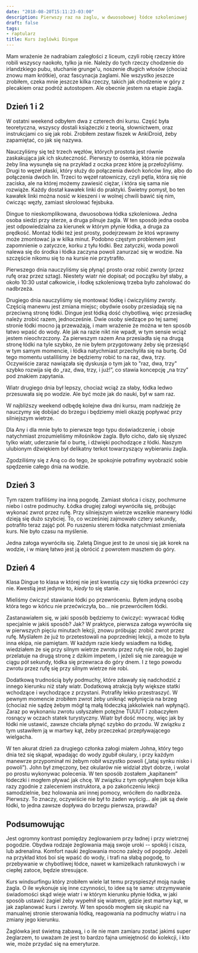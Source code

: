 ```yaml
---
date: "2018-08-20T15:11:23-03:00"
description: Pierwszy raz na żaglu, w dwuosobowej łódce szkoleniowej
draft: false
tags:
- raptularz
title: Kurs żaglówki Dingue
---
```


Mam wrażenie że nadrabiam zaległości z liceum, czyli robię rzeczy które robili
wszyscy naokoło, tylko ja nie. Należy do tych rzeczy chodzenie do irlandzkiego
pubu, słuchanie grunge'u, noszenie długich włosów (chociaż znowu mam krótkie),
oraz fascynacja żaglami.  Nie wszystko jeszcze zrobiłem, czeka mnie jeszcze
kilka rzeczy, takich jak chodzenie w góry z plecakiem oraz podróż autostopem.
Ale obecnie jestem na etapie żagla.

## Dzień 1 i 2

W ostatni weekend odbyłem dwa z czterech dni kursu. Część była teoretyczna,
wszyscy dostali książeczki z teorią, słownictwem, oraz instrukcjami co się jak
robi.  Zrobiłem zestaw fiszek w AnkiDroid, żeby zapamiętać, co jak się nazywa.

Nauczyliśmy się też trzech węzłów, których prostota jest równie zaskakująca jak
ich skuteczność. Pierwszy to ósemka, która nie pozwala żeby lina wysunęła się na
przykład z oczka przez które ją przełożyliśmy. Drugi to węzeł płaski, który
służy do połączenia dwóch końców liny, albo do połączenia dwóch lin.  Trzeci to
węzeł ratowniczy, czyli pętla, która się nie zaciska, ale na której możemy
zawiesić ciężar, i która się sama nie rozwiąże. Każdy dostał kawałek linki do
praktyki. Świetny pomysł, bo ten kawałek linki można nosić w kieszeni i w wolnej
chwili bawić się nim, ćwicząc węzły, zamiast skrolować fejsbuka.

Dingue to nieskomplikowana, dwuosobowa łódka szkoleniowa. Jedna osoba siedzi
przy sterze, a druga pilnuje żagla. W ten sposób jedna osoba jest odpowiedzialna
za kierunek w którym płynie łódka, a druga za prędkość. Montaż łódki też jest
prosty, podejrzewam że ktoś wprawny może zmontować ja w kilka minut. Podobno
częstym problemem jest zapomnienie o zatyczce, korku z tyłu łódki. Bez zatyczki,
woda powoli nalewa się do środka i łódka zaczyna powoli zanurzać się w wodzie.
Na szczęście nikomu się to na kursie nie przytrafiło.

Pierwszego dnia nauczyliśmy się płynąć prosto oraz robić zwroty (przez rufę oraz
przez sztag). Niestety wiatr nie dopisał; od początku był słaby, a około 10:30
ustał całkowicie, i łodkę szkoleniową trzeba było zaholować do nadbrzeża.

Drugiego dnia nauczyliśmy się montować łódkę i ćwiczyliśmy zwroty. Częścią
manewru jest zmiana miejsc; obydwie osoby przesiadają się na przeciwną stronę
łódki. Dingue jest łódką dość chybotliwą, więc przesiadkę należy zrobić razem,
jednocześnie. Dwie osoby siedzące po tej samej stronie łódki mocno ją
przeważają, i mam wrażenie że można w ten sposób łatwo wpaść do wody. Ale jak na
razie nikt nie wpadł, w tym sensie wciąż jestem nieochrzczony.  Za pierwszym
razem Ana przesiadła się na drugą stronę łódki na tyle szybko, że nie byłem
przygotowany żeby się przesiąść w tym samym momencie, i łódka natychmiast
przechyliła się na burtę. Od tego momentu ustaliliśmy że będziemy robić to na
raz, dwa, trzy. Oczywiście zaraz nawiązała się dyskusja o tym jak to "raz, dwa,
trzy" szybko rozwija się do „raz, dwa, trzy, i już!”, co stawia koncepcję „na
trzy” pod znakiem zapytania.

Wiatr drugiego dnia był lepszy, chociaż wciąż za słaby, łódka ledwo przesuwała
się po wodzie.  Ale być może jak do nauki, był w sam raz.

W najbliższy weekend odbędę kolejne dwa dni kursu, mam nadzieję że nauczymy się
dobijać do brzegu i będziemy mieli okazję popływać przy silniejszym wietrze.

Dla Any i dla mnie było to pierwsze tego typu doświadczenie, i oboje natychmiast
zrozumieliśmy miłośników żagla. Było cicho, dało się słyszeć tylko wiatr,
uderzanie fal o burtę, i dźwięki pochodzące z łódki. Naszym ulubionym dźwiękiem
był delikatny terkot towarzyszący wybieraniu żagla.

Zgodziliśmy się z Aną co do tego, że spokojnie potrafimy wyobrazić sobie
spędzenie całego dnia na wodzie.

## Dzień 3

Tym razem trafiliśmy ina inną pogodę. Zamiast słońca i ciszy, pochmurne niebo
i ostre podmuchy. Łódka drugiej załogi wywróciła się, próbując wykonać zwrot
przez rufę. Przy silniejszym wietrze wszelkie manewry łódki dzieją się dużo
szybciej. To, co wcześniej zajmowało cztery sekundy, potrafiło teraz zająć pół.
Po ruszeniu sterem łódka natychmiast zmieniała kurs. Nie było czasu na myślenie.

Jedna załoga wywróciła się. Zaletą Dingue jest to że unosi się jak korek na
wodzie, i w miarę łatwo jest ją obrócić z powrotem masztem do góry.

## Dzień 4

Klasa Dingue to klasa w której nie jest kwestią _czy_ się łódka przewróci czy
nie. Kwestią jest jedynie to, _kiedy_ to się stanie.

Mieliśmy ćwiczyć stawianie łódki po przewróceniu. Byłem jedyną osobą która tego
w kóńcu nie przećwiczyła, bo… nie przewróciłem łódki.

Zastanawiałem się, w jaki sposób będziemy to ćwiczyć: wywracać łódkę specjalnie
w jakiś sposób? Jak?  W praktyce, pierwsza załoga wywróciła się w pierwszych
pięciu minutach lekcji, znowu próbując zrobić zwrot przez rufę. Myślałem że już
to przetestowali na poprzedniej lekcji, a może to była inna ekipa, nie pamiętam.
W każdym razie kiedy wsiadłem na łódkę, wiedziałem że się przy silnym wietrze
zwrotu przez rufę nie robi, bo żagiel przelatuje na drugą stronę z dzikim
impetem, i jeżeli się nie zareaguje w ciągu pół sekundy, łódka się przewraca do
góry dnem. I z tego powodu zwrotu przez rufę się przy silnym wietrze nie robi.

Dodatkową trudnością były podmuchy, które zdawały się nadchodzić z innego
kierunku niż stały wiatr. Dodatkową atrakcją były większe statki wchodzące
i wychodzące z przystani. Potrafiły lekko przestraszyć. W pewnym momencie
zrobiłem zwrot żeby uniknąć wpłynięcia na brzeg (chociaż nie sądzę żebym mógł tą
małą łódeczką jakkolwiek nań wpłynąć). Zaraz po wykonaniu zwrotu usłyszałem
potężne TUUUT i zobaczyłem rosnący w oczach statek turystyczny. Wiatr był dość
mocny, więc jak by łódki nie ustawić, zawsze chciała płynąć szybko do przodu.
W związku z tym ustawiłem ją w martwy kąt, żeby przeczekać przepływającego
wielgacha.

W ten akurat dzień za drugiego członka załogi miałem Johna, który tego dnia też
się skąpał, wpadając do wody zgubił okulary, i przy każdym manewrze przypominał
mi żebym robił wszystko powoli („lataj synku nisko i powoli”). John był
zmęczony, bez okularów nie widział zbyt dobrze, i wolał po prostu wykonywac
polecenia. W ten sposób zostałem „kapitanem” łódeczki i mogłem pływać jak chcę.
W związku z tym opłynąłem boje kilka razy zgodnie z zaleceniem instruktora, a po
zakończeniu lekcji samodzielnie, bez holowania ani innej pomocy, wróciłem do
nadbrzeża. Pierwszy. To znaczy, oczywiście nie był to żaden wyścig… ale jak są
dwie łódki, to jedna zawsze dopływa do brzegu pierwsza, prawda?

## Podsumowując

Jest ogromny kontrast pomiędzy żeglowaniem przy ładnej i przy wietrznej
pogodzie. Obydwa rodzaje żeglowania mają swoje uroki -- spokój i cisza, lub
adrenalina. Komfort nauki żeglowania mocno zależy od pogody. Jeżeli na przykład
ktoś boi się wpaść do wody, i trafi na słabą pogodę, to przebywanie
w chybotliwej łódce, nawet w kamizelkach ratunkowych i w ciepłej zatoce, będzie
stresujące.

Kurs windsurfingu który zrobiłem wiele lat temu przyspieszył moją naukę żagla.
O ile wykonuje się inne czynności, to idee są te same: utrzymywanie świadomości
skąd wieje wiatr i w którym kierunku płynie łódka, w jaki sposób ustawić żagiel
żeby wypełnił się wiatrem, gdzie jest martwy kąt, w jak zaplanować kurs
i zwroty. W ten sposób mogłem się skupić na manualnej stronie sterowania łódką,
reagowania na podmuchy wiatru i na zmiany jego kierunku.

Żaglówka jest świetną zabawą, i o ile nie mam zamiaru zostać jakimś super
żeglarzem, to uważam że jest to bardzo fajna umiejętność do kolekcji, i kto wie,
może przydać się na emeryturze.
